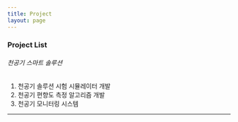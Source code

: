 ```yaml
---
title: Project
layout: page
---
```


### Project List ###
###### 천공기 스마트 솔루션 ######
1. 천공기 솔루션 시험 시뮬레이터 개발
2. 천공기 편향도 측정 알고리즘 개발
3. 천공기 모니터링 시스템

---

